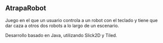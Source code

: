 AtrapaRobot
-----------
Juego en el que un usuario controla a un robot con el teclado y tiene que dar caza a otros dos robots a lo largo de un escenario.

Desarrollo basado en Java, utilizando Slick2D y Tiled.
